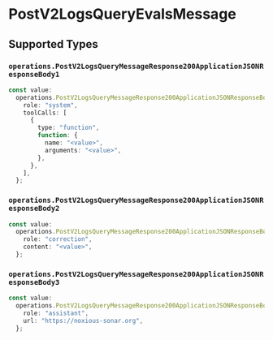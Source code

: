 # PostV2LogsQueryEvalsMessage


## Supported Types

### `operations.PostV2LogsQueryMessageResponse200ApplicationJSONResponseBody1`

```typescript
const value:
  operations.PostV2LogsQueryMessageResponse200ApplicationJSONResponseBody1 = {
    role: "system",
    toolCalls: [
      {
        type: "function",
        function: {
          name: "<value>",
          arguments: "<value>",
        },
      },
    ],
  };
```

### `operations.PostV2LogsQueryMessageResponse200ApplicationJSONResponseBody2`

```typescript
const value:
  operations.PostV2LogsQueryMessageResponse200ApplicationJSONResponseBody2 = {
    role: "correction",
    content: "<value>",
  };
```

### `operations.PostV2LogsQueryMessageResponse200ApplicationJSONResponseBody3`

```typescript
const value:
  operations.PostV2LogsQueryMessageResponse200ApplicationJSONResponseBody3 = {
    role: "assistant",
    url: "https://noxious-sonar.org",
  };
```


